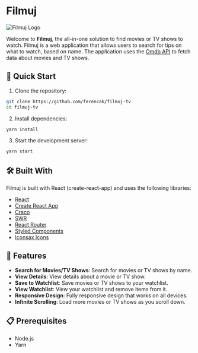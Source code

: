 # Filmuj

![Filmuj Logo](https://i.imgur.com/5HgBkOR.png)

Welcome to **Filmuj**, the all-in-one solution to find movies or TV shows to watch. Filmuj is a web application that allows users to search for tips on what to watch, based on name. The application uses the [Omdb API](https://www.omdbapi.com/) to fetch data about movies and TV shows.

## 🚀 Quick Start

1. Clone the repository:

```bash
git clone https://github.com/ferencak/filmuj-tv
cd filmuj-tv
```

2. Install dependencies:

```bash
yarn install
```

3. Start the development server:

```bash
yarn start
```

## 🛠️ Built With
Filmuj is built with React (create-react-app) and uses the following libraries:

- [React](https://react.dev/)
- [Create React App](https://create-react-app.dev/)
- [Craco](https://craco.js.org/)
- [SWR](https://swr.vercel.app/)
- [React Router](https://reactrouter.com/)
- [Styled Components](https://styled-components.com/)
- [Iconsax Icons](https://iconsax-react.pages.dev/)

## 🌟 Features

- **Search for Movies/TV Shows**: Search for movies or TV shows by name.
- **View Details**: View details about a movie or TV show.
- **Save to Watchlist**: Save movies or TV shows to your watchlist.
- **View Watchlist**: View your watchlist and remove items from it.
- **Responsive Design**: Fully responsive design that works on all devices.
- **Infinite Scrolling**: Load more movies or TV shows as you scroll down.

## 📋 Prerequisites

- Node.js
- Yarn
